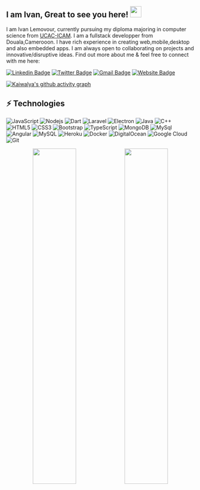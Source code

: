 ## I am Ivan, Great to see you here! <img src="https://raw.githubusercontent.com/aemmadi/aemmadi/master/wave.gif" width="30px">

I am Ivan Lemovour, currently pursuing my diploma majoring in computer science from [UCAC-ICAM](https://www.ucac-icam.com/). I am a fullstack developper from Douala,Camerooon. I have rich experience in creating web,mobile,desktop and also embedded apps. I am always open to collaborating on projects and innovative/disruptive ideas. Find out more about me & feel free to connect with me here:

[![Linkedin Badge](https://img.shields.io/badge/-Lemovou-blue?style=flat-square&logo=Linkedin&logoColor=white&link=https://www.linkedin.com/in/ivan-lemovou-98a585171/)](https://www.linkedin.com/in/ivan-lemovou-98a585171/)
[![Twitter Badge](https://img.shields.io/badge/-Ivan_Lemovou-blue?style=flat-square&logo=twitter&logoColor=white&link=https://twitter.com/sherlock2045)](https://twitter.com/sherlock2045)
[![Gmail Badge](https://img.shields.io/badge/-lemovou@gmail.com-c14438?style=flat-square&logo=Gmail&logoColor=white&link=mailto:lemovou@gmail.com)](mailto:lemovou@gmail.com)
[![Website Badge](https://img.shields.io/badge/-Lemovou's_Portfolio-black?style=flat-square&logo=Wordpress&logoColor=white&link=https://sherlock2045.netlify.app/)](https://sherlock2045.netlify.app/)
<!--[![Youtube Badge](https://img.shields.io/badge/-koolkanna-darkred?style=flat-square&logo=youtube&logoColor=white&link=https://www.youtube.com/c/koolkanna)](https://www.youtube.com/c/koolkanna)-->

[![Kaiwalya's github activity graph](https://activity-graph.herokuapp.com/graph?username=SherlockHolmes2045&theme=xcode)](https://github.com/SherlockHolmes2045)


## ⚡ Technologies

![JavaScript](https://img.shields.io/badge/-JavaScript-black?style=flat-square&logo=javascript)
![Nodejs](https://img.shields.io/badge/-Nodejs-black?style=flat-square&logo=Node.js)
![Dart](https://img.shields.io/badge/-Dart-blue?style=flat-square&logo=Dart)
![Laravel](https://img.shields.io/badge/-Laravel-black?style=flat-square&logo=laravel)
![Electron](https://img.shields.io/badge/-Electron-green?style=flat-square&logo=electron)
![Java](https://img.shields.io/badge/-java-E34A86?style=flat-square&logo=java)
![C++](https://img.shields.io/badge/-C++-00599C?style=flat-square&logo=c)
![HTML5](https://img.shields.io/badge/-HTML5-E34F26?style=flat-square&logo=html5&logoColor=white)
![CSS3](https://img.shields.io/badge/-CSS3-1572B6?style=flat-square&logo=css3)
![Bootstrap](https://img.shields.io/badge/-Bootstrap-563D7C?style=flat-square&logo=bootstrap)
![TypeScript](https://img.shields.io/badge/-TypeScript-007ACC?style=flat-square&logo=typescript)
![MongoDB](https://img.shields.io/badge/-MongoDB-black?style=flat-square&logo=mongodb)
![MySql](https://img.shields.io/badge/-Mysql-orange?style=flat-square&logo=mysql)
![Angular](https://img.shields.io/badge/-Angular-black?style=flat-square&logo=angular)
![MySQL](https://img.shields.io/badge/-MySQL-black?style=flat-square&logo=mysql)
![Heroku](https://img.shields.io/badge/-Heroku-430098?style=flat-square&logo=heroku)
![Docker](https://img.shields.io/badge/-Docker-black?style=flat-square&logo=docker)
![DigitalOcean](https://img.shields.io/badge/-Digital%20Ocean-darkblue?style=flat-square&logo=digitalocean)
![Google Cloud](https://img.shields.io/badge/Google%20Cloud-black?style=flat-square&logo=google-cloud)
![Git](https://img.shields.io/badge/-Git-black?style=flat-square&logo=git)



<p align="center">
	
  <img width="48%" src="https://github-readme-stats.vercel.app/api?username=SherlockHolmes2045&show_icons=true&theme=tokyonight" />
  <img width="48%" src="https://github-readme-streak-stats.herokuapp.com/?user=SherlockHolmes2045&theme=tokyonight" />
</p>



<!--## Hi there 👋, I am Kaiwalya. Welcome to my profile !!!
<p align="center">
  <img align="center" alt="Meme Studio" src="https://github.com/viclafouch/viclafouch/blob/master/img/pack.png" />
</p>
[![linkedin badge](https://img.shields.io/badge/Linkedin-kaiwalyakoparkar-0077b5?style=flat-square&logo=linkedin)](https://www.linkedin.com/in/kaiwalyakoparkar//)
[![website badge](https://img.shields.io/badge/Website-kaiwalyakoparkar.github.io-1f425f?style=flat-square&logo=wikipedia)](https://kaiwalyakoparkar.github.io/)
[![twitter badge](https://img.shields.io/badge/Twitter-kaiwalya_13-1f425f?style=flat-square&logo=twitter)](https://twitter.com/kaiwalya_13)
[![medium badge](https://img.shields.io/badge/Medium-kaiwalyakoparkar-1f425f?style=flat-square&logo=medium)](https://kaiwalyakoparkar.medium.com)
- 🔭 I’m currently working on my Competetive programming and Full stack developement skills
- :goal_net: My goal of 2021 is to learn the Full Stack Development and Hybrid app development.
- 🌱 I’m currently learning new trends and technology.
- 👯 I’m looking to collaborate on latest technology which challenges the problems in this world
- 💬 Ask me about Software Engineering and Cyber Security Concepts
- ⚡ Download my Cv : [Download CV](https://drive.google.com/file/d/10t_EtYrt7pvjD5cR-5h_WmcrT8aH-ZQf/view)
- 😄 Pronouns: He/Mr
- ⚡ Fun fact: "I am not special but a kind of iterative loop is continuously going on inside my mind which pushes me forward everyday and raises my difficulty bar by 1..."
<img src="https://github-readme-stats.vercel.app/api?username=kaiwalyakoparkar&&show_icons=true&title_color=08fdd8&icon_color=bb2acf&text_color=ffffff&bg_color=0a192f" width="100%"/>
-->
